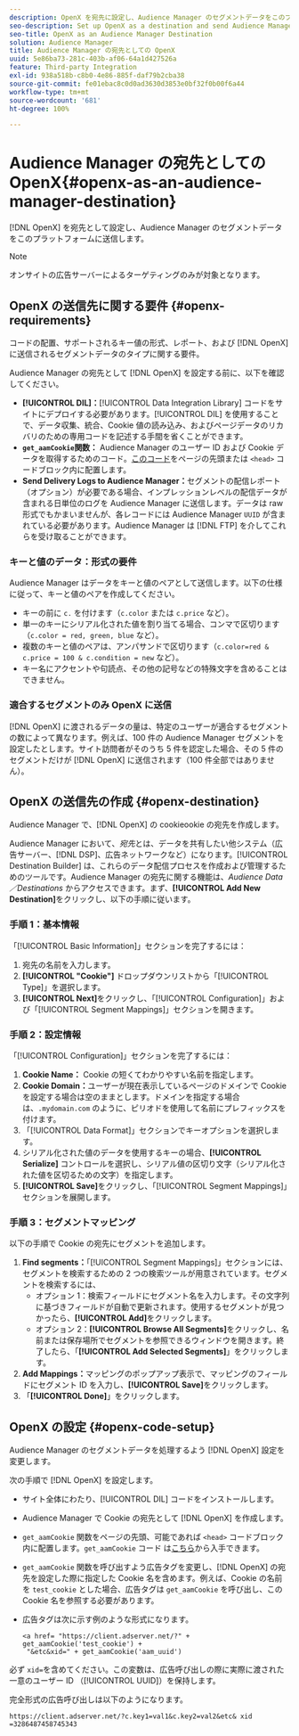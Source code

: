 ```yaml
---
description: OpenX を宛先に設定し、Audience Manager のセグメントデータをこのプラットフォームに送信します。
seo-description: Set up OpenX as a destination and send Audience Manager segment data to that platform.
seo-title: OpenX as an Audience Manager Destination
solution: Audience Manager
title: Audience Manager の宛先としての OpenX
uuid: 5e86ba73-281c-403b-af06-64a1d427526a
feature: Third-party Integration
exl-id: 938a518b-c8b0-4e86-885f-daf79b2cba38
source-git-commit: fe01ebac8c0d0ad3630d3853e0bf32f0b00f6a44
workflow-type: tm+mt
source-wordcount: '681'
ht-degree: 100%

---
```


# Audience Manager の宛先としての OpenX{#openx-as-an-audience-manager-destination}

[!DNL OpenX] を宛先として設定し、Audience Manager のセグメントデータをこのプラットフォームに送信します。

>[!NOTE]
>
>オンサイトの広告サーバーによるターゲティングのみが対象となります。

## OpenX の送信先に関する要件 {#openx-requirements}

コードの配置、サポートされるキー値の形式、レポート、および [!DNL OpenX] に送信されるセグメントデータのタイプに関する要件。

<!-- aam-openx-requirements.xml -->

Audience Manager の宛先として [!DNL OpenX] を設定する前に、以下を確認してください。

* **[!UICONTROL DIL]：**[!UICONTROL Data Integration Library] コードをサイトにデプロイする必要があります。[!UICONTROL DIL] を使用することで、データ収集、統合、Cookie 値の読み込み、およびページデータのリカバリのための専用コードを記述する手間を省くことができます。
* **`get_aamCookie`関数：** Audience Manager のユーザー ID および Cookie データを取得するためのコード。[このコード](../../features/destinations/get-aam-cookie-code.md)をページの先頭または `<head>` コードブロック内に配置します。
* **Send Delivery Logs to Audience Manager：**&#x200B;セグメントの配信レポート（オプション）が必要である場合、インプレッションレベルの配信データが含まれる日単位のログを Audience Manager に送信します。データは raw 形式でもかまいませんが、各レコードには Audience Manager `UUID` が含まれている必要があります。Audience Manager は [!DNL FTP] を介してこれらを受け取ることができます。

### キーと値のデータ：形式の要件

Audience Manager はデータをキーと値のペアとして送信します。以下の仕様に従って、キーと値のペアを作成してください。

* キーの前に `c.` を付けます（`c.color` または `c.price` など）。
* 単一のキーにシリアル化された値を割り当てる場合、コンマで区切ります（`c.color = red, green, blue` など）。
* 複数のキーと値のペアは、アンパサンドで区切ります（`c.color=red & c.price = 100 & c.condition = new` など）。
* キー名にアクセントや句読点、その他の記号などの特殊文字を含めることはできません。

### 適合するセグメントのみ OpenX に送信

[!DNL OpenX] に渡されるデータの量は、特定のユーザーが適合するセグメントの数によって異なります。例えば、100 件の Audience Manager セグメントを設定したとします。サイト訪問者がそのうち 5 件を認定した場合、その 5 件のセグメントだけが [!DNL OpenX] に送信されます（100 件全部ではありません）。

## OpenX の送信先の作成 {#openx-destination}

Audience Manager で、[!DNL OpenX] の cookieookie の宛先を作成します。

<!-- aam-openx-destination.xml -->

Audience Manager において、*宛先*&#x200B;とは、データを共有したい他システム（広告サーバー、[!DNL DSP]、広告ネットワークなど）になります。[!UICONTROL Destination Builder] は、これらのデータ配信プロセスを作成および管理するためのツールです。Audience Manager の宛先に関する機能は、*Audience Data／Destinations* からアクセスできます。まず、**[!UICONTROL Add New Destination]**&#x200B;をクリックし、以下の手順に従います。

### 手順 1：基本情報

「[!UICONTROL Basic Information]」セクションを完了するには：

1. 宛先の名前を入力します。
1. **[!UICONTROL "Cookie"]** ドロップダウンリストから「[!UICONTROL Type]」を選択します。
1. **[!UICONTROL Next]**&#x200B;をクリックし、「[!UICONTROL Configuration]」および「[!UICONTROL Segment Mappings]」セクションを開きます。

### 手順 2：設定情報

「[!UICONTROL Configuration]」セクションを完了するには：

1. **Cookie Name：** Cookie の短くてわかりやすい名前を指定します。
1. **Cookie Domain：**&#x200B;ユーザーが現在表示しているページのドメインで Cookie を設定する場合は空のままとします。ドメインを指定する場合は、`.mydomain.com` のように、ピリオドを使用して名前にプレフィックスを付けます。
1. 「[!UICONTROL Data Format]」セクションでキーオプションを選択します。
1. シリアル化された値のデータを使用するキーの場合、**[!UICONTROL Serialize]** コントロールを選択し、シリアル値の区切り文字（シリアル化された値を区切るための文字）を指定します。
1. **[!UICONTROL Save]**&#x200B;をクリックし、「[!UICONTROL Segment Mappings]」セクションを展開します。

### 手順 3：セグメントマッピング

以下の手順で Cookie の宛先にセグメントを追加します。

1. **Find segments：**「[!UICONTROL Segment Mappings]」セクションには、セグメントを検索するための 2 つの検索ツールが用意されています。セグメントを検索するには、
   * オプション 1：検索フィールドにセグメント名を入力します。その文字列に基づきフィールドが自動で更新されます。使用するセグメントが見つかったら、**[!UICONTROL Add]**&#x200B;をクリックします。
   * オプション 2：**[!UICONTROL Browse All Segments]**&#x200B;をクリックし、名前または保存場所でセグメントを参照できるウィンドウを開きます。終了したら、「**[!UICONTROL Add Selected Segments]**」をクリックします。
1. **Add Mappings：**&#x200B;マッピングのポップアップ表示で、マッピングのフィールドにセグメント ID を入力し、**[!UICONTROL Save]**&#x200B;をクリックします。
1. 「**[!UICONTROL Done]**」をクリックします。

## OpenX の設定 {#openx-code-setup}

Audience Manager のセグメントデータを処理するよう [!DNL OpenX] 設定を変更します。

<!-- aam-openx-code.xml -->

次の手順で [!DNL OpenX] を設定します。

* サイト全体にわたり、[!UICONTROL DIL] コードをインストールします。
* Audience Manager で Cookie の宛先として [!DNL OpenX] を作成します。
* `get_aamCookie` 関数をページの先頭、可能であれば `<head>` コードブロック内に配置します。`get_aamCookie` コード は[こちら](../../features/destinations/get-aam-cookie-code.md)から入手できます。
* `get_aamCookie` 関数を呼び出すよう広告タグを変更し、[!DNL OpenX] の宛先を設定した際に指定した Cookie 名を含めます。例えば、Cookie の名前を `test_cookie` とした場合、広告タグは `get_aamCookie` を呼び出し、この Cookie 名を参照する必要があります。
* 広告タグは次に示す例のような形式になります。

  ```
  <a href= "https://client.adserver.net/?" + get_aamCookie('test_cookie') +
   "&etc&xid=" + get_aamCookie('aam_uuid')
  ```

必ず `xid=`を含めてください。この変数は、広告呼び出しの際に実際に渡された一意のユーザー ID （[!UICONTROL UUID]）を保持します。

完全形式の広告呼び出しは以下のようになります。

```
https://client.adserver.net/?c.key1=val1&c.key2=val2&etc& xid =3286487458745343
```
